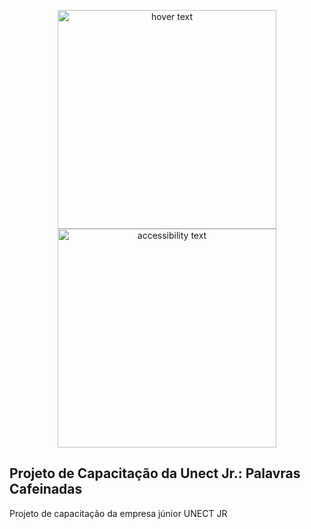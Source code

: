<p align="center">
  <img src="https://github.com/pdroliveira1/ProjetoCapacitacaoUnect/blob/main/Projeto/Assets/logo_branca.svg" width="350" title="hover text">
  <img src="your_relative_path_here_number_2_large_name" width="350" alt="accessibility text">
</p>

## Projeto de Capacitação da Unect Jr.: Palavras Cafeinadas
Projeto de capacitação da empresa júnior UNECT JR
